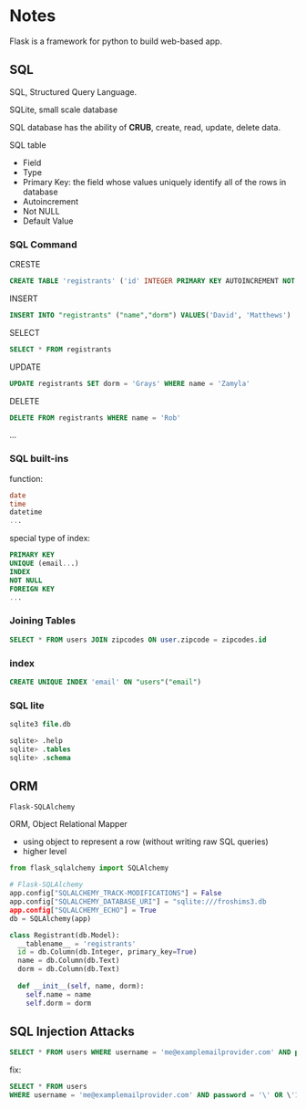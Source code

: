 # Notes

Flask is a framework for python to build web-based app.

## SQL

SQL, Structured Query Language.

SQLite, small scale database

SQL database has the ability of **CRUB**, create, read, update, delete data.

SQL table

- Field
- Type
- Primary Key: the field whose values uniquely identify all of the rows in database
- Autoincrement
- Not NULL
- Default Value

### SQL Command

CRESTE

```sql
CREATE TABLE 'registrants' ('id' INTEGER PRIMARY KEY AUTOINCREMENT NOT NULL, 'name' TEXT NOT NULL, 'dorm' TEXT NOT NULL)
```

INSERT

```sql
INSERT INTO "registrants" ("name","dorm") VALUES('David', 'Matthews')
```

SELECT

```sql
SELECT * FROM registrants
```

UPDATE

```sql
UPDATE registrants SET dorm = 'Grays' WHERE name = 'Zamyla'
```

DELETE

```sql
DELETE FROM registrants WHERE name = 'Rob'
```

...

### SQL built-ins

function:

```sql
date
time
datetime
...
```

special type of index:

```sql
PRIMARY KEY
UNIQUE (email...)
INDEX
NOT NULL
FOREIGN KEY
...
```

### Joining Tables

```sql
SELECT * FROM users JOIN zipcodes ON user.zipcode = zipcodes.id
```

### index

```sql
CREATE UNIQUE INDEX 'email' ON "users"("email")
```

### SQL lite

```sql lite
sqlite3 file.db
```

```sql lite
sqlite> .help
sqlite> .tables
sqlite> .schema
```

## ORM

`Flask-SQLAlchemy`

ORM, Object Relational Mapper

- using object to represent a row (without writing raw SQL queries)
- higher level

```python
from flask_sqlalchemy import SQLAlchemy

# Flask-SQLAlchemy
app.config["SQLALCHEMY_TRACK-MODIFICATIONS"] = False
app.config["SQLALCHEMY_DATABASE_URI"] = "sqlite:///froshims3.db
app.config["SQLALCHEMY_ECHO"] = True
db = SQLAlchemy(app)

class Registrant(db.Model):
  __tablename__ = 'registrants'
  id = db.Column(db.Integer, primary_key=True)
  name = db.Column(db.Text)
  dorm = db.Column(db.Text)
  
  def __init__(self, name, dorm):
    self.name = name
    self.dorm = dorm
```

## SQL Injection Attacks

```sql
SELECT * FROM users WHERE username = 'me@examplemailprovider.com' AND password = '' OR '1' = '1'
```

fix:

```sql
SELECT * FROM users
WHERE username = 'me@examplemailprovider.com' AND password = '\' OR \'1\' = \'1'
```

